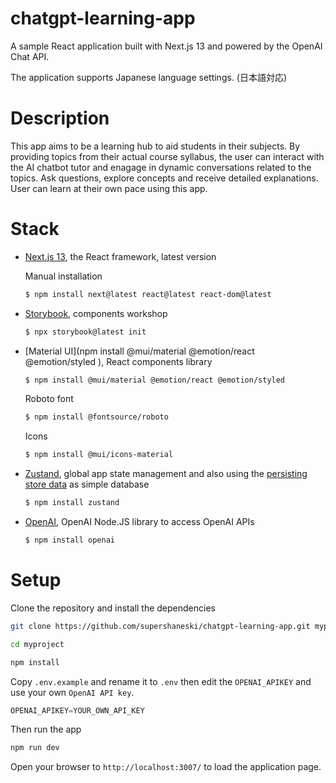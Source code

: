 chatgpt-learning-app
======

A sample React application built with Next.js 13 and powered by the OpenAI Chat API. 

The application supports Japanese language settings. (日本語対応)

# Description

This app aims to be a learning hub to aid students in their subjects.
By providing topics from their actual course syllabus, the user can interact with the AI chatbot tutor and enagage in dynamic conversations related to the topics. Ask questions, explore concepts and receive detailed explanations. User can learn at their own pace using this app.

# Stack

* [Next.js 13](https://nextjs.org/docs/getting-started/installation), the React framework, latest version

  Manual installation

  ```sh
  $ npm install next@latest react@latest react-dom@latest
  ```

* [Storybook](https://storybook.js.org/recipes/next), components workshop 

  ```sh
  $ npx storybook@latest init
  ```

* [Material UI](npm install @mui/material @emotion/react @emotion/styled
), React components library

  ```sh
  $ npm install @mui/material @emotion/react @emotion/styled
  ```

  Roboto font

  ```sh
  $ npm install @fontsource/roboto
  ```

  Icons

  ```sh
  $ npm install @mui/icons-material
  ```

* [Zustand](https://github.com/pmndrs/zustand), global app state management and also using the [persisting store data](https://docs.pmnd.rs/zustand/integrations/persisting-store-data) as simple database

  ```sh
  $ npm install zustand
  ```

* [OpenAI](https://github.com/openai/openai-node#readme), OpenAI Node.JS library to access OpenAI APIs
  
  ```sh
  $ npm install openai
  ```

# Setup

Clone the repository and install the dependencies

```sh
git clone https://github.com/supershaneski/chatgpt-learning-app.git myproject

cd myproject

npm install
```

Copy `.env.example` and rename it to `.env` then edit the `OPENAI_APIKEY` and use your own `OpenAI API key`.

```javascript
OPENAI_APIKEY=YOUR_OWN_API_KEY
```

Then run the app

```sh
npm run dev
```

Open your browser to `http://localhost:3007/` to load the application page.

